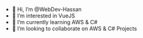 - 👋 Hi, I’m @WebDev-Hassan
- 👀 I’m interested in VueJS
- 🌱 I’m currently learning AWS & C#
- 💞️ I’m looking to collaborate on AWS & C# Projects
